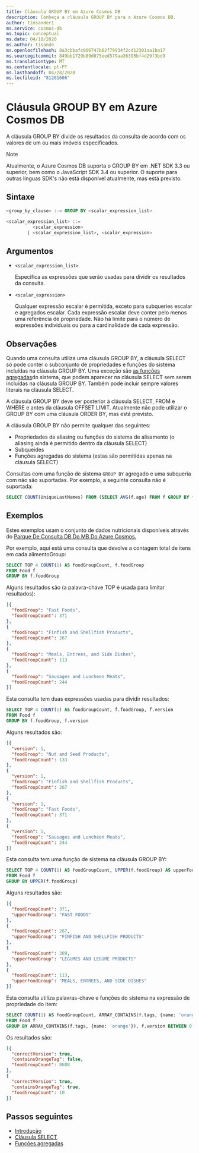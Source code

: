 ```yaml
---
title: Cláusula GROUP BY em Azure Cosmos DB
description: Conheça a cláusula GROUP BY para o Azure Cosmos DB.
author: timsander1
ms.service: cosmos-db
ms.topic: conceptual
ms.date: 04/10/2020
ms.author: tisande
ms.openlocfilehash: 8a3cbbafc066747b62f79934f2cd12301aa1ba17
ms.sourcegitcommit: 849bb1729b89d075eed579aa36395bf4d29f3bd9
ms.translationtype: MT
ms.contentlocale: pt-PT
ms.lasthandoff: 04/28/2020
ms.locfileid: "81261606"
---
```

# <a name="group-by-clause-in-azure-cosmos-db"></a>Cláusula GROUP BY em Azure Cosmos DB

A cláusula GROUP BY divide os resultados da consulta de acordo com os valores de um ou mais imóveis especificados.

> [!NOTE]
> Atualmente, o Azure Cosmos DB suporta o GROUP BY em .NET SDK 3.3 ou superior, bem como o JavaScript SDK 3.4 ou superior.
> O suporte para outras línguas SDK's não está disponível atualmente, mas está previsto.

## <a name="syntax"></a>Sintaxe

```sql  
<group_by_clause> ::= GROUP BY <scalar_expression_list>

<scalar_expression_list> ::=
          <scalar_expression>
        | <scalar_expression_list>, <scalar_expression>
```  

## <a name="arguments"></a>Argumentos

- `<scalar_expression_list>`

   Especifica as expressões que serão usadas para dividir os resultados da consulta.

- `<scalar_expression>`
  
   Qualquer expressão escalar é permitida, exceto para subqueries escalar e agregados escalar. Cada expressão escalar deve conter pelo menos uma referência de propriedade. Não há limite para o número de expressões individuais ou para a cardinalidade de cada expressão.

## <a name="remarks"></a>Observações
  
  Quando uma consulta utiliza uma cláusula GROUP BY, a cláusula SELECT só pode conter o subconjunto de propriedades e funções do sistema incluídas na cláusula GROUP BY. Uma exceção são [as funções agregadas](sql-query-aggregates.md)do sistema, que podem aparecer na cláusula SELECT sem serem incluídas na cláusula GROUP BY. Também pode incluir sempre valores literais na cláusula SELECT.

  A cláusula GROUP BY deve ser posterior à cláusula SELECT, FROM e WHERE e antes da cláusula OFFSET LIMIT. Atualmente não pode utilizar o GROUP BY com uma cláusula ORDER BY, mas está previsto.

  A cláusula GROUP BY não permite qualquer das seguintes:
  
- Propriedades de aliasing ou funções do sistema de alisamento (o aliasing ainda é permitido dentro da cláusula SELECT)
- Subqueides
- Funções agregadas do sistema (estas são permitidas apenas na cláusula SELECT)

Consultas com uma função de sistema `GROUP BY` agregado e uma subqueria com não são suportadas. Por exemplo, a seguinte consulta não é suportada:

```sql
SELECT COUNT(UniqueLastNames) FROM (SELECT AVG(f.age) FROM f GROUP BY f.lastName) AS UniqueLastNames
```

## <a name="examples"></a>Exemplos

Estes exemplos usam o conjunto de dados nutricionais disponíveis através do [Parque De Consulta DB Do MB Do Azure Cosmos.](https://www.documentdb.com/sql/demo)

Por exemplo, aqui está uma consulta que devolve a contagem total de itens em cada alimentoGroup:

```sql
SELECT TOP 4 COUNT(1) AS foodGroupCount, f.foodGroup
FROM Food f
GROUP BY f.foodGroup
```

Alguns resultados são (a palavra-chave TOP é usada para limitar resultados):

```json
[{
  "foodGroup": "Fast Foods",
  "foodGroupCount": 371
},
{
  "foodGroup": "Finfish and Shellfish Products",
  "foodGroupCount": 267
},
{
  "foodGroup": "Meals, Entrees, and Side Dishes",
  "foodGroupCount": 113
},
{
  "foodGroup": "Sausages and Luncheon Meats",
  "foodGroupCount": 244
}]
```

Esta consulta tem duas expressões usadas para dividir resultados:

```sql
SELECT TOP 4 COUNT(1) AS foodGroupCount, f.foodGroup, f.version
FROM Food f
GROUP BY f.foodGroup, f.version
```

Alguns resultados são:

```json
[{
  "version": 1,
  "foodGroup": "Nut and Seed Products",
  "foodGroupCount": 133
},
{
  "version": 1,
  "foodGroup": "Finfish and Shellfish Products",
  "foodGroupCount": 267
},
{
  "version": 1,
  "foodGroup": "Fast Foods",
  "foodGroupCount": 371
},
{
  "version": 1,
  "foodGroup": "Sausages and Luncheon Meats",
  "foodGroupCount": 244
}]
```

Esta consulta tem uma função de sistema na cláusula GROUP BY:

```sql
SELECT TOP 4 COUNT(1) AS foodGroupCount, UPPER(f.foodGroup) AS upperFoodGroup
FROM Food f
GROUP BY UPPER(f.foodGroup)
```

Alguns resultados são:

```json
[{
  "foodGroupCount": 371,
  "upperFoodGroup": "FAST FOODS"
},
{
  "foodGroupCount": 267,
  "upperFoodGroup": "FINFISH AND SHELLFISH PRODUCTS"
},
{
  "foodGroupCount": 389,
  "upperFoodGroup": "LEGUMES AND LEGUME PRODUCTS"
},
{
  "foodGroupCount": 113,
  "upperFoodGroup": "MEALS, ENTREES, AND SIDE DISHES"
}]
```

Esta consulta utiliza palavras-chave e funções do sistema na expressão de propriedade do item:

```sql
SELECT COUNT(1) AS foodGroupCount, ARRAY_CONTAINS(f.tags, {name: 'orange'}) AS containsOrangeTag,  f.version BETWEEN 0 AND 2 AS correctVersion
FROM Food f
GROUP BY ARRAY_CONTAINS(f.tags, {name: 'orange'}), f.version BETWEEN 0 AND 2
```

Os resultados são:

```json
[{
  "correctVersion": true,
  "containsOrangeTag": false,
  "foodGroupCount": 8608
},
{
  "correctVersion": true,
  "containsOrangeTag": true,
  "foodGroupCount": 10
}]
```

## <a name="next-steps"></a>Passos seguintes

- [Introdução](sql-query-getting-started.md)
- [Cláusula SELECT](sql-query-select.md)
- [Funções agregadas](sql-query-aggregates.md)
